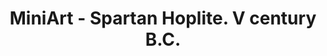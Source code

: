 ---
layout: product
title: "MiniArt - Spartan Hoplite.  V century B.C."
price: "1600" 
desc: "N/A"
img_path: "/assets/img/MI16012.jpg"
brand: "N/A"
available: false
special_offer: false
new: false
soon: false
cat: "010000"
subcat: "010100"
subsubcat: "0N/A"
sifra: "MI16012"
popular: true
---